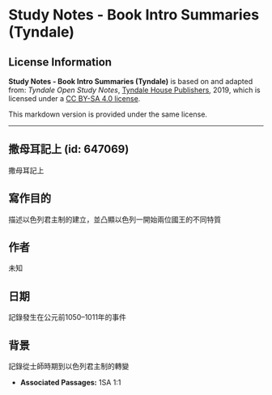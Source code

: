 # Study Notes - Book Intro Summaries (Tyndale)

## License Information

**Study Notes - Book Intro Summaries (Tyndale)** is based on and adapted from: _Tyndale Open Study Notes_, [Tyndale House Publishers](https://tyndaleopenresources.com/), 2019, which is licensed under a [CC BY-SA 4.0 license](https://creativecommons.org/licenses/by-sa/4.0/legalcode.en).

This markdown version is provided under the same license.



--------------------------------

## 撒母耳記上 (id: 647069)

撒母耳記上

寫作目的
----

描述以色列君主制的建立，並凸顯以色列一開始兩位國王的不同特質

作者
--

未知

日期
--

記錄發生在公元前1050–1011年的事件

背景
--

記錄從士師時期到以色列君主制的轉變

* **Associated Passages:** 1SA 1:1

